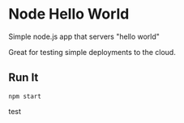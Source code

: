 # Node Hello World

Simple node.js app that servers "hello world"

Great for testing simple deployments to the cloud.

## Run It

`npm start`

test

